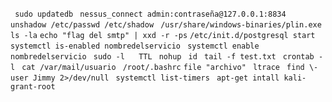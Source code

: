 ``` sudo updatedb``` 
``` nessus_connect admin:contraseña@127.0.0.1:8834``` 
``` unshadow /etc/passwd /etc/shadow``` 
``` /usr/share/windows-binaries/plin.exe``` 
``` ``` 
``` ls -la``` 
``` echo "flag del smtp" | xxd -r -ps ``` 
``` /etc/init.d/postgresql start ``` 
``` systemctl is-enabled nombredelservicio``` 
``` systemctl enable nombredelservicio``` 
``` sudo -l``` 
``` ``` 
``` TTL``` 
``` nohup``` 
``` id``` 
``` tail -f test.txt``` 
``` crontab -l``` 
``` cat /var/mail/usuario``` 
``` /root/.bashrc``` 
``` file "archivo" ``` 
``` ltrace``` 
``` find \-user Jimmy 2>/dev/null``` 
``` systemctl list-timers``` 
``` apt-get intall kali-grant-root``` 
